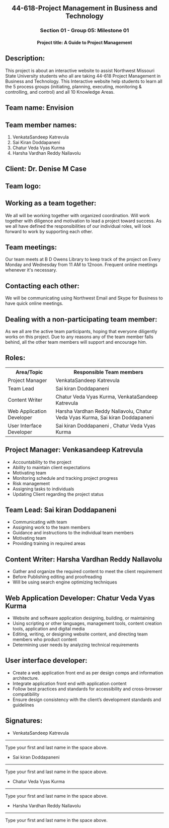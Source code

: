 <h2 align="center"> 44-618-Project Management in Business and Technology</h2>
<h3 align="center"> Section 01 - Group 05: Milestone 01</h3>
<h4 align="center"> Project title: A Guide to Project Management</h4>

## Description:
This project is about an interactive website to assist Northwest Missouri State University students who all are taking 44-618 Project Management in Business and Technology. This Interactive website help students to learn all the 5 process groups (initiating, planning, executing, monitoring & controlling, and control) and all 10 Knowledge Areas. 

## Team name:  Envision 

## Team member names:
1. VenkataSandeep Katrevula
1. Sai Kiran Doddapaneni
1. Chatur Veda Vyas Kurma
1. Harsha Vardhan Reddy Nallavolu

## Client: Dr. Denise M Case

## Team logo:


## Working as a team together:
We all will be working together with organized coordination. Will work together with diligence and motivation to lead a project toward success. As we all have defined the responsibilities of our individual roles, will look forward to work by supporting each other. 

## Team meetings:
Our team meets at B D Owens Library to keep track of the project on Every Monday and Wednesday from 11 AM to 12noon. Frequent online meetings whenever it's necessary. 

## Contacting each other: 
We will be communicating using Northwest Email and Skype for Business to have quick online meetings. 

## Dealing with a non-participating team member:
As we all are the active team participants, hoping that everyone diligently works on this project. Due to any reasons any of the team member falls behind, all the other team members will support and encourage him.

## Roles:  
 <table class="table table-dark">
                                      
                          
<tr> 
<th>Area/Topic</th>
<th>Responsible Team members</th>
</tr>
<tr>
<td>Project Manager </td>
<td>VenkataSandeep Katrevula</td>
</tr>
<tr>
<td>Team Lead</td>
<td>Sai kiran Doddapaneni </td>
</tr>
<tr>
<td>Content Writer </td>
<td>Chatur Veda Vyas Kurma, VenkataSandeep Katrevula
</td>
</tr>
<tr>
<td>Web Application Developer</td>
<td>Harsha Vardhan Reddy Nallavolu, Chatur Veda Vyas Kurma, Sai kiran Doddapaneni 
</td>
</tr>
<tr>
<td>User Interface Developer</td>
<td>Sai kiran Doddapaneni , Chatur Veda Vyas Kurma
</td>
</tr>
</table>

## Project Manager:  Venkasandeep Katrevula
- Accountability to the project
- Ability to maintain client expectations
- Motivating team
- Monitoring schedule and tracking project progress
- Risk management
- Assigning tasks to individuals
- Updating Client regarding the project status
## Team Lead: Sai kiran Doddapaneni 
- Communicating with team
- Assigning work to the team members
- Guidance and instructions to the individual team members
- Motivating team
- Providing training in required areas
## Content Writer: Harsha Vardhan Reddy Nallavolu
- Gather and organize the required content to meet the client requirement
- Before Publishing editing and proofreading
- Will be using search engine optimizing techniques
## Web Application Developer: Chatur Veda Vyas Kurma
- Website and software application designing, building, or maintaining
- Using scripting or other languages, management tools, content creation tools, application and digital media
- Editing, writing, or designing website content, and directing team members who product content
- Determining user needs by analyzing technical requirements
## User interface developer:
- Create a web application front end as per design comps and information architecture.
- Integrate application front end with application content
- Follow best practices and standards for accessibility and cross-browser compatibility
- Ensure design consistency with the client’s development standards and guidelines

## Signatures:
- VenkataSandeep Katrevula
--------------------------------------
Type your first and last name in the space above. 

- Sai kiran Doddapaneni
--------------------------------------
Type your first and last name in the space above. 

- Chatur Veda Vyas Kurma
--------------------------------------
Type your first and last name in the space above. 

- Harsha Vardhan Reddy Nallavolu
--------------------------------------
Type your first and last name in the space above. 

